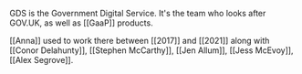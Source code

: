---
---

GDS is the Government Digital Service. It's the team who looks after GOV.UK, as well as [[GaaP]] products.

[[Anna]] used to work there between [[2017]] and [[2021]] along with [[Conor Delahunty]], [[Stephen McCarthy]], [[Jen Allum]], [[Jess McEvoy]], [[Alex Segrove]].
